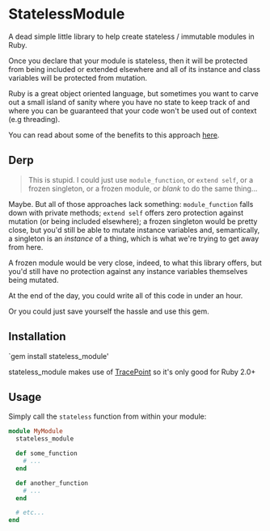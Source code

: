 # StatelessModule

A dead simple little library to help create stateless / immutable modules in Ruby.

Once you declare that your module is stateless, then it will be protected from being included or extended
elsewhere and all of its instance and class variables will be protected from mutation.

Ruby is a great object oriented language, but sometimes you want to carve out a small island of sanity where you have no state to keep track of
and where you can be guaranteed that your code won't be used out of context (e.g threading).

You can read about some of the benefits to this approach <a href="http://stackoverflow.com/questions/844536/advantages-of-stateless-programming" target="_blank">here</a>.

## Derp

> This is stupid. I could just use `module_function`, or `extend self`, or a frozen singleton, or a frozen module, or _blank_ to do the same thing...

Maybe. But all of those approaches lack something: `module_function` falls down with private methods; `extend self` offers zero protection against mutation
(or being included elsewhere); a frozen singleton would be pretty close, but you'd still be able to mutate instance variables and, semantically,
a singleton is an _instance_ of a thing, which is what we're trying to get away from here.

A frozen module would be very close, indeed, to what this library offers, but you'd still have no protection against any instance variables themselves
being mutated.

At the end of the day, you could write all of this code in under an hour.

Or you could just save yourself the hassle and use this gem.


## Installation

`gem install stateless_module'

stateless_module makes use of <a href="http://ruby-doc.org/core-2.0.0/TracePoint.html" target="_blank">TracePoint</a> so it's only good for Ruby 2.0+

## Usage

Simply call the `stateless` function from within your module:

```ruby
module MyModule
  stateless_module

  def some_function
    # ...
  end

  def another_function
    # ...
  end

  # etc...
end
```

